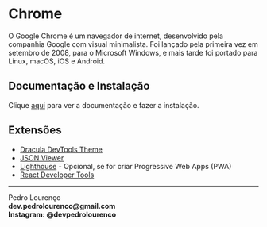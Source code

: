 # Chrome

O Google Chrome é um navegador de internet, desenvolvido pela companhia Google com visual minimalista. Foi lançado pela primeira vez em setembro de 2008, para o Microsoft Windows, e mais tarde foi portado para Linux, macOS, iOS e Android.

## Documentação e Instalação

Clique [aqui](https://www.google.com/chrome) para ver a documentação e fazer a instalação.

## Extensões

- [Dracula DevTools Theme](extensions/dracula-devtools-theme.md)
- [JSON Viewer](extensions/json-viewer.md)
- [Lighthouse](extensions/lighthouse.md) - Opcional, se for criar Progressive Web Apps (PWA)
- [React Developer Tools](extensions/react-developer-tools.md)


<hr>
<stong>Pedro Lourenço</strong><br>
<Strong>dev.pedrolourenco@gmail.com</strong><br>
<Strong>Instagram: @devpedrolourenco</strong>